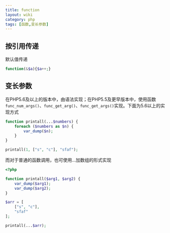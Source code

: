```yaml
---
title: function
layout: wiki
category: php
tags: [函数,变长参数]
---
```



## 按引用传递

默认值传递

```php
function(&$a){$a++;}
```


## 变长参数

在PHP5.6及以上的版本中，由语法实现；在PHP5.5及更早版本中，使用函数`func_num_args()`、`func_get_arg()`、`func_get_args()`实现。下面为5.6以上的实现方式

```php
function printall(...$numbers) {
    foreach ($numbers as $n) {
        var_dump($n);
    }
}

printall(1, ["s", "c"], "sfaf");

```

而对于普通的函数调用，也可使用...加数组的形式实现

```php
<?php 

function printall($arg1, $arg2) {
    var_dump($arg1);
    var_dump($arg2);
}

$arr = [
    ["s", "c"], 
    "sfaf"
];

printall(...$arr);

```